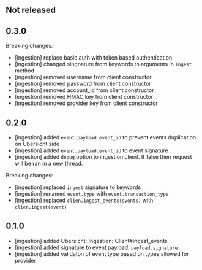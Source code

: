 ## Not released

## 0.3.0

Breaking changes:
- [ingestion] replace basic auth with token based authentication
- [ingestion] changed singnature from keywords to arguments in `ingest` method
- [ingestion] removed username from client constructor
- [ingestion] removed password from client constructor
- [ingestion] removed account_id from client constructor
- [ingestion] removed HMAC key from client constructor
- [ingestion] removed provider key from client constructor

## 0.2.0

- [ingestion] added `event.payload.event_id` to prevent events duplication on Ubersicht side
- [ingestion] added `event.payload.event_id` to event signature
- [ingestion] added `debug` option to ingestion client. If false then request will be ran in a new thread.

Breaking changes:

- [ingestion] replaced `ingest` signature to keywords
- [ingestion] renamed `event.type` with `event.transaction_type`
- [ingestion] replaced `clien.ingest_events(events)` with `clien.ingest(event)`

## 0.1.0

- [ingestion] added Ubersicht::Ingestion::Client#ingest_events
- [ingestion] added signature to event payload, `payload.signature`
- [ingestion] added validaton of event type based on types allowed for provider
